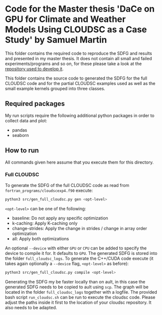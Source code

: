 # Code for the Master thesis 'DaCe on GPU for Climate and Weather Models Using CLOUDSC as a Case Study' by Samuel Martin

This folder contains the required code to reproduce the SDFG and results and presented in my master thesis. It does not
contain all small and failed experiments/programs and so on, for these please take a look at the 
[repository used to develop it](https://github.com/Sajohn-CH/dace/tree/thesis_playground).

This folder contains the source code to generated the SDFG for the full CLOUDSC code and for the partial CLOUDSC
examples used as well as the small example kernels grouped into three classes.

## Required packages
My run scripts require the following additional python packages in order to collect data and plot:

- pandas
- seaborn

## How to run
All commands given here assume that you execute them for this directory.

### Full CLOUDSC

To generate the SDFG of the full CLOUDSC code as read from `fortran_programs/cloudscexp4.f90` execute:
```bash
python3 src/gen_full_cloudsc.py gen <opt-level>
```
`<opt-level>` can be one of the following:

- baseline: Do not apply any specific optimization
- k-caching: Apply K-caching only
- change-strides: Apply the change in strides / change in array order optimization
- all: Apply both optimizations

An optional `--device` with either `GPU` or `CPU` can be added to specify the device to compile it for. It defaults to
`GPU`. The generated SDFG is stored into the folder `full_cloudsc_logs`. To generate the C++/CUDA code execute (it takes
again optionally a `--device` flag, `<opt-level>` as before):
```bash
python3 src/gen_full_cloudsc.py compile <opt-level>
```

Generating the SDFG my be faster locally than on ault, in this case the generated SDFG needs to be copied to ault using
`scp`. The graph will be located in the folder `full_cloudsc_logs` together with a logfile. The provided bash script
`run_cloudsc.sh` can be run to execute the cloudsc code. Please adjust the paths inside it first to the location of your
cloudsc repository. It also needs to be adapted.


